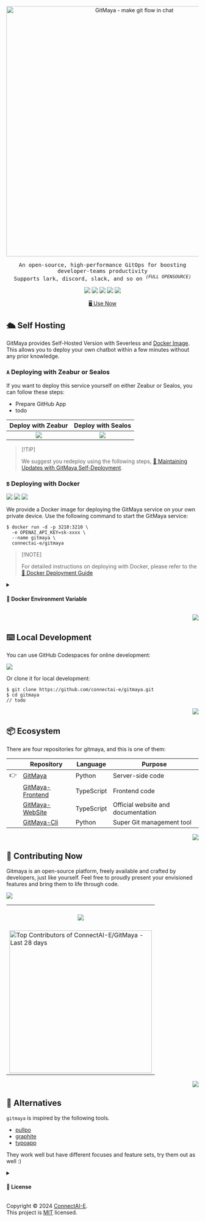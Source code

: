 <a name="readme-top"></a>

<div align="center">
<a href="https://gitmaya.com" target="_blank" style="display: block" align="center">
  <picture>
    <source media="(prefers-color-scheme: dark)" srcset="https://github.com/ConnectAI-E/GitMaya/assets/50035229/45cfd4f3-9c17-44d2-b6b7-3aa97c08006b" width="655" height="auto">
    <img alt="GitMaya - make git flow in chat " src="https://github.com/ConnectAI-E/GitMaya/assets/50035229/1c28f0ca-d6e6-4ebd-b858-c4be3eff845e" width="655" height="auto">
  </picture>
</a>
<p align='center'>
  <samp>An open-source, high-performance GitOps for boosting developer-teams productivity</samp>
<br/>
 <samp>Supports lark, discord, slack, and so on <sup><em>(FULL OPENSOURCE)</em></sup></samp>
</p>


<!-- SHIELD GROUP -->
[![][github-contributors-shield]][github-contributors-link]
[![][github-forks-shield]][github-forks-link]
[![][github-stars-shield]][github-stars-link]
[![][github-issues-shield]][github-issues-link]
[![][github-license-shield]][github-license-link]<br>

</div>





<p align="center">
    <a href="https://gitmaya.com">🖥 Use Now </a>
</p>



## 🛳 Self Hosting

GitMaya provides Self-Hosted Version with Severless and [Docker Image][docker-release-link]. This allows you to deploy your own chatbot within a few minutes without any prior knowledge.

### `A` Deploying with Zeabur or Sealos

If you want to deploy this service yourself on either Zeabur or Sealos, you can follow these steps:

- Prepare GitHub App
- todo
<div align="center">

|                     Deploy with Zeabur                      |                     Deploy with Sealos                      |
| :---------------------------------------------------------: | :---------------------------------------------------------: |
| [![][deploy-on-zeabur-button-image]][deploy-on-zeabur-link] | [![][deploy-on-sealos-button-image]][deploy-on-sealos-link] |

</div>

> \[!TIP]
>
> We suggest you redeploy using the following steps, [📘 Maintaining Updates with GitMaya Self-Deployment](https://github.com/connectai-e/gitmaya/wiki/Upstream-Sync).


### `B` Deploying with Docker

[![][docker-release-shield]][docker-release-link]
[![][docker-size-shield]][docker-size-link]
[![][docker-pulls-shield]][docker-pulls-link]

We provide a Docker image for deploying the GitMaya service on your own private device. Use the following command to start the GitMaya service:

```fish
$ docker run -d -p 3210:3210 \
  -e OPENAI_API_KEY=sk-xxxx \
  --name gitmaya \
  connectai-e/gitmaya
```


> \[!NOTE]
>
> For detailed instructions on deploying with Docker, please refer to the [📘 Docker Deployment Guide](https://github.com/connectai-e/gitmaya/wiki/Docker-Deployment)


<details><summary><h4>🫙 Docker Environment Variable</h4></summary>


This project provides some additional configuration items set with environment variables:

| Environment Variable | Required | Description                                                                                                                                                               | Example                                                                                   |
| -------------------- | -------- | ------------------------------------------------------------------------------------------------------------------------------------------------------------------------- | ----------------------------------------------------------------------------------------- |
| `OPENAI_API_KEY`     | Yes      | This is the API key you apply on the OpenAI account page                                                                                                                  | `sk-xxxxxx...xxxxxx`                                                                      |
                  
> \[!NOTE]
>
> The complete list of environment variables can be found in the [📘 Environment Variables](https://github.com/connectai-e/gitmaya/wiki/Environment-Variable)

</details>
<div align="right">

[![][back-to-top]](#readme-top)

</div>


## ⌨️ Local Development

You can use GitHub Codespaces for online development:

[![][codespaces-shield]][codespaces-link]

Or clone it for local development:

```fish
$ git clone https://github.com/connectai-e/gitmaya.git
$ cd gitmaya
// todo
```

<div align="right">

[![][back-to-top]](#readme-top)

</div>



## 📦 Ecosystem

There are four repositories for gitmaya, and this is one of them:

|     | Repository                                                          | Language   | Purpose                            |
| --- | ------------------------------------------------------------------- | ---------- | ---------------------------------- |
| 👉   | [GitMaya](https://github.com/ConnectAI-E/GitMaya)                   | Python     | Server-side code                   |
|     | [GitMaya-Frontend](https://github.com/ConnectAI-E/GitMaya-Frontend) | TypeScript | Frontend code                      |
|     | [GitMaya-WebSite](https://github.com/ConnectAI-E/GitMaya-Website)   | TypeScript | Official website and documentation |
|     | [GitMaya-Cli](https://github.com/ConnectAI-E/GitMaya-Cli)           | Python     | Super Git management tool          |

<div align="right">

[![][back-to-top]](#readme-top)

</div>


## 🤝 Contributing Now

Gitmaya is an open-source platform, freely available and crafted by developers, just like yourself. Feel free to proudly present your envisioned features and bring them to life through code.

[![][pr-welcome-shield]][pr-welcome-link]


<a href="https://github.com/connectai-e/gitmaya/graphs/contributors" target="_blank">
  <table>
    <tr>
      <th colspan="2">
        <br>
        <img src="https://contrib.rocks/image?repo=connectai-e/gitmaya">
        <br><br>
      </th>
    </tr>
    <tr>
      <td>
        <picture>
          <source media="(prefers-color-scheme: dark)" srcset="https://next.ossinsight.io/widgets/official/compose-recent-top-contributors/thumbnail.png?repo_id=734566084&image_size=auto&color_scheme=dark" width="373" height="auto">
          <img alt="Top Contributors of ConnectAI-E/GitMaya - Last 28 days" src="https://next.ossinsight.io/widgets/official/compose-recent-top-contributors/thumbnail.png?repo_id=734566084&image_size=auto&color_scheme=light" width="373" height="auto">
        </picture>
      </td>
    </tr>
  </table>
</a>


<div align="right">


[![][back-to-top]](#readme-top)

</div>


## 👻 Alternatives

`gitmaya` is inspired by the following tools.

- [pullpo](https://pullpo.io/)
- [graphite](https://graphite.dev/)
- [typoapp](https://typoapp.io/)

They work well but have different focuses and feature sets, try them out as well :)


<details><summary><h4>📝 License</h4></summary>

[![][fossa-license-shield]][fossa-license-link]

</details>


Copyright © 2024 [ConnectAI-E][profile-link]. <br />
This project is [MIT](./LICENSE) licensed.

<!-- LINK GROUP -->

[back-to-top]: https://img.shields.io/badge/-BACK_TO_TOP-151515?style=flat-square
[fossa-license-link]: [https://app.fossa.com/projects/git%2Bgithub.com%2Fconnectai-e%2Fgitmaya](https://app.fossa.com/projects/git%2Bgithub.com%2FConnectAI-E%2FGitMaya?ref=badge_large)
[fossa-license-shield]: https://app.fossa.com/api/projects/git%2Bgithub.com%2FConnectAI-E%2FGitMaya.svg?type=large
[profile-link]: https://github.com/connectai-e
[pr-welcome-link]: https://github.com/connectai-e/gitmaya/pulls
[pr-welcome-shield]: https://img.shields.io/badge/🤯_pr_welcome-%E2%86%92-ffcb47?labelColor=black&style=for-the-badge
[codespaces-link]: https://codespaces.new/connectai-e/gitmaya
[codespaces-shield]: https://github.com/codespaces/badge.svg
[github-contributors-link]: https://github.com/connectai-e/gitmaya/graphs/contributors
[github-contributors-shield]: https://img.shields.io/github/contributors/connectai-e/gitmaya?color=c4f042&labelColor=black&style=flat-square
[github-forks-link]: https://github.com/connectai-e/gitmaya/network/members
[github-forks-shield]: https://img.shields.io/github/forks/connectai-e/gitmaya?color=8ae8ff&labelColor=black&style=flat-square
[github-issues-link]: https://github.com/connectai-e/gitmaya/issues
[github-issues-shield]: https://img.shields.io/github/issues/connectai-e/gitmaya?color=ff80eb&labelColor=black&style=flat-square
[github-license-link]: https://github.com/connectai-e/gitmaya/blob/main/LICENSE
[github-license-shield]: https://img.shields.io/github/license/connectai-e/gitmaya?color=white&labelColor=black&style=flat-square
[github-project-link]: https://github.com/connectai-e/gitmaya/projects
[github-release-link]: https://github.com/connectai-e/gitmaya/releases
[github-releasedate-link]: https://github.com/connectai-e/gitmaya/releases
[github-releasedate-shield]: https://img.shields.io/github/release-date/connectai-e/gitmaya?labelColor=black&style=flat-square
[github-stars-link]: https://github.com/connectai-e/gitmaya/network/stargazers
[github-stars-shield]: https://img.shields.io/github/stars/connectai-e/gitmaya?color=ffcb47&labelColor=black&style=flat-square
[docker-pulls-link]: https://hub.docker.com/r/connectai-e/gitmaya
[docker-pulls-shield]: https://img.shields.io/docker/pulls/connectai-e/gitmaya?color=45cc11&labelColor=black&style=flat-square
[docker-release-link]: https://hub.docker.com/r/connectai-e/gitmaya
[docker-release-shield]: https://img.shields.io/docker/v/connectai-e/gitmaya?color=369eff&label=docker&labelColor=black&logo=docker&logoColor=white&style=flat-square
[docker-size-link]: https://hub.docker.com/r/connectai-e/gitmaya
[docker-size-shield]: https://img.shields.io/docker/image-size/connectai-e/gitmaya?color=369eff&labelColor=black&style=flat-square
[deploy-on-sealos-button-image]: https://raw.githubusercontent.com/labring-actions/templates/main/Deploy-on-Sealos.svg
[deploy-on-sealos-link]: https://cloud.sealos.io/?xxx
[deploy-on-zeabur-button-image]: https://zeabur.com/button.svg
[deploy-on-zeabur-link]: https://zeabur.com/templates/xxx

